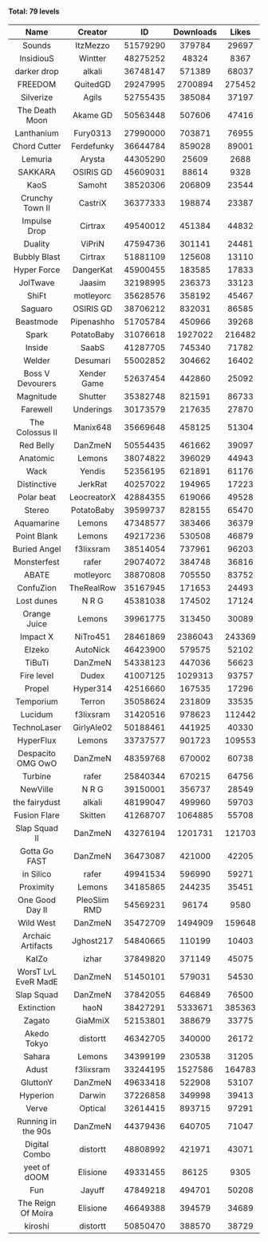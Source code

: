 #### Total: 79 levels

| Name | Creator | ID | Downloads | Likes |
|:---:|:---:|:---:|:---:|:---:|
| Sounds | ItzMezzo | 51579290 | 379784 | 29697
| InsidiouS | Wintter | 48275252 | 48324 | 8367
| darker drop | alkali | 36748147 | 571389 | 68037
| FREEDOM | QuitedGD | 29247995 | 2700894 | 275452
| Silverize | Agils | 52755435 | 385084 | 37197
| The Death Moon | Akame GD | 50563448 | 507606 | 47416
| Lanthanium | Fury0313 | 27990000 | 703871 | 76955
| Chord Cutter | Ferdefunky | 36644784 | 859028 | 89001
| Lemuria | Arysta | 44305290 | 25609 | 2688
| SAKKARA | OSIRIS GD | 45609031 | 88614 | 9328
| KaoS | Samoht | 38520306 | 206809 | 23544
| Crunchy Town II | CastriX | 36377333 | 198874 | 23387
| Impulse Drop  | Cirtrax | 49540012 | 451384 | 44832
| Duality | ViPriN | 47594736 | 301141 | 24481
| Bubbly Blast | Cirtrax | 51881109 | 125608 | 13110
| Hyper Force | DangerKat | 45900455 | 183585 | 17833
| JolTwave | Jaasim | 32198995 | 236373 | 33123
| ShiFt | motleyorc | 35628576 | 358192 | 45467
| Saguaro | OSIRIS GD | 38706212 | 832031 | 86585
| Beastmode | Pipenashho | 51705784 | 450966 | 39268
| Spark | PotatoBaby | 31076618 | 1927022 | 216482
| Inside | SaabS | 41287705 | 745340 | 71782
| Welder | Desumari | 55002852 | 304662 | 16402
| Boss V Devourers | Xender Game | 52637454 | 442860 | 25092
| Magnitude | Shutter | 35382748 | 821591 | 86733
| Farewell | Underings | 30173579 | 217635 | 27870
| The Colossus II | Manix648 | 35669648 | 458125 | 51304
| Red Belly | DanZmeN | 50554435 | 461662 | 39097
| Anatomic | Lemons | 38074822 | 396029 | 44943
| Wack | Yendis | 52356195 | 621891 | 61176
| Distinctive | JerkRat | 40257022 | 194965 | 17223
| Polar beat | LeocreatorX | 42884355 | 619066 | 49528
| Stereo | PotatoBaby | 39599737 | 828155 | 65470
| Aquamarine | Lemons | 47348577 | 383466 | 36379
| Point Blank | Lemons | 49217236 | 530508 | 46879
| Buried Angel | f3lixsram | 38514054 | 737961 | 96203
| Monsterfest | rafer | 29074072 | 384748 | 36816
| ABATE | motleyorc | 38870808 | 705550 | 83752
| ConfuZion | TheRealRow | 35167945 | 171653 | 24493
| Lost dunes | N R G | 45381038 | 174502 | 17124
| Orange Juice | Lemons | 39961775 | 313450 | 30089
| Impact X | NiTro451 | 28461869 | 2386043 | 243369
| Elzeko | AutoNick | 46423900 | 579575 | 52102
| TiBuTi | DanZmeN | 54338123 | 447036 | 56623
| Fire level | Dudex | 41007125 | 1029313 | 93757
| Propel | Hyper314 | 42516660 | 167535 | 17296
| Temporium | Terron | 35058624 | 231809 | 33535
| Lucidum | f3lixsram | 31420516 | 978623 | 112442
| TechnoLaser | GirlyAle02 | 50188461 | 441925 | 40330
| HyperFlux | Lemons | 33737577 | 901723 | 109553
| Despacito OMG OwO | DanZmeN | 48359768 | 670002 | 60738
| Turbine | rafer | 25840344 | 670215 | 64756
| NewVille | N R G | 39150001 | 356737 | 28549
| the fairydust | alkali | 48199047 | 499960 | 59703
| Fusion Flare | Skitten | 41268707 | 1064885 | 55708
| Slap Squad II | DanZmeN | 43276194 | 1201731 | 121703
| Gotta Go FAST | DanZmeN | 36473087 | 421000 | 42205
| in Silico | rafer | 49941534 | 596990 | 59271
| Proximity | Lemons | 34185865 | 244235 | 35451
| One Good Day II | PleoSlim RMD | 54569231 | 96174 | 9580
| Wild West | DanZmeN | 35472709 | 1494909 | 159648
| Archaic Artifacts | Jghost217 | 54840665 | 110199 | 10403
| KaIZo | izhar | 37849820 | 371149 | 45075
| WorsT LvL EveR MadE | DanZmeN | 51450101 | 579031 | 54530
| Slap Squad | DanZmeN | 37842055 | 646849 | 76500
| Extinction | haoN | 38427291 | 5333671 | 385363
| Zagato | GiaMmiX | 52153801 | 388679 | 33775
| Akedo Tokyo | distortt | 46342705 | 340000 | 26172
| Sahara | Lemons | 34399199 | 230538 | 31205
| Adust | f3lixsram | 33244195 | 1527586 | 164783
| GluttonY | DanZmeN | 49633418 | 522908 | 53107
| Hyperion | Darwin | 37226858 | 349998 | 39413
| Verve | Optical | 32614415 | 893715 | 97291
| Running in the 90s | DanZmeN | 44379436 | 640705 | 71047
| Digital Combo | distortt | 48808992 | 421971 | 43071
| yeet of dOOM | Elisione | 49331455 | 86125 | 9305
| Fun | Jayuff | 47849218 | 494701 | 50208
| The Reign Of Moira | Elisione | 46649388 | 394579 | 34689
| kiroshi | distortt | 50850470 | 388570 | 38729
